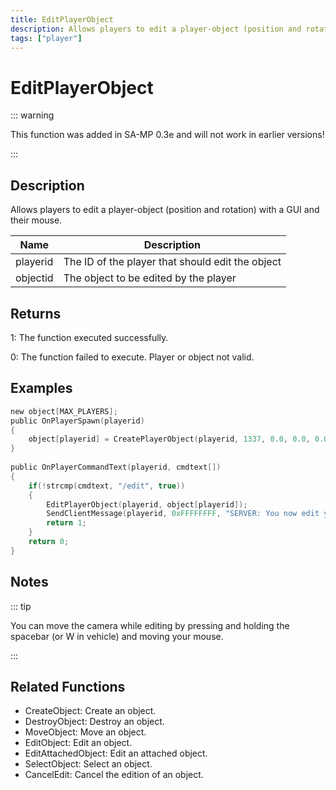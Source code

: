 ```yaml
---
title: EditPlayerObject
description: Allows players to edit a player-object (position and rotation) with a GUI and their mouse.
tags: ["player"]
---
```


# EditPlayerObject

::: warning

This function was added in SA-MP 0.3e and will not work in earlier versions!

:::

## Description

Allows players to edit a player-object (position and rotation) with a GUI and their mouse.

| Name     | Description                                      |
| -------- | ------------------------------------------------ |
| playerid | The ID of the player that should edit the object |
| objectid | The object to be edited by the player            |

## Returns

1: The function executed successfully.

0: The function failed to execute. Player or object not valid.

## Examples

```c
new object[MAX_PLAYERS];
public OnPlayerSpawn(playerid)
{
    object[playerid] = CreatePlayerObject(playerid, 1337, 0.0, 0.0, 0.0, 0.0, 0.0, 0.0);
}
 
public OnPlayerCommandText(playerid, cmdtext[])
{
    if(!strcmp(cmdtext, "/edit", true))
    {
        EditPlayerObject(playerid, object[playerid]);
        SendClientMessage(playerid, 0xFFFFFFFF, "SERVER: You now edit your object!");
        return 1;
    }
    return 0;
}
```

## Notes

::: tip

You can move the camera while editing by pressing and holding the spacebar (or W in vehicle) and moving your mouse.

:::

## Related Functions

- CreateObject: Create an object.
- DestroyObject: Destroy an object.
- MoveObject: Move an object.
- EditObject: Edit an object.
- EditAttachedObject: Edit an attached object.
- SelectObject: Select an object.
- CancelEdit: Cancel the edition of an object.
